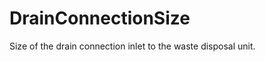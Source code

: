 DrainConnectionSize
===================

Size of the drain connection inlet to the waste disposal unit.
